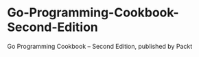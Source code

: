 # Go-Programming-Cookbook-Second-Edition
Go Programming Cookbook – Second Edition, published by Packt
